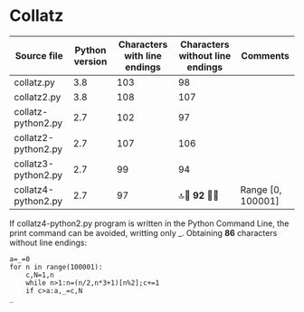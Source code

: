 # Collatz

Source file | Python version | Characters with line endings | Characters without line endings  | Comments
---|---|---|---|---
collatz.py | 3.8 | 103 | 98 |
collatz2.py | 3.8 | 108 | 107 |
collatz-python2.py | 2.7 | 102 | 97 |
collatz2-python2.py | 2.7 | 107 | 106 |
collatz3-python2.py | 2.7 | 99 | 94 |
collatz4-python2.py | 2.7 | 97 | :top::raised_hands: **92** :raised_hands::top: | Range [0, 100001]

If collatz4-python2.py program is written in the Python Command Line, the print command can be avoided, writting only _. Obtaining **86** characters without line endings:

```python2
a=_=0
for n in range(100001):
	c,N=1,n
	while n>1:n=(n/2,n*3+1)[n%2];c+=1
	if c>a:a,_=c,N
_
```
